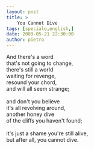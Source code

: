 ```yaml
---
layout: post
title: >
    You Cannot Dive
tags: [speciale,english,]
date: 2009-05-21 22:30:00
author: pietro
---
```

And there's a word<br/>that's not going to change,<br/>there's still a world<br/>waiting for revenge,<br/>resound your chord,<br/>and will all seem strange;<br/><br/>and don't you believe<br/>it's all revolving around,<br/>another honey dive<br/>of the cliffs you haven't found;<br/><br/>it's just a shame you're still alive,<br/>but after all, you cannot dive.
